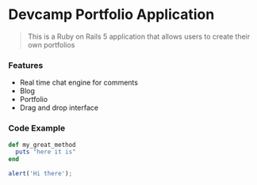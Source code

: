 # Devcamp Portfolio Application

> This is a Ruby on Rails 5 application that allows users to create their own portfolios

### Features

- Real time chat engine for comments
- Blog
- Portfolio
- Drag and drop interface

### Code Example

```ruby
def my_great_method
  puts "here it is"
end
```

```javascript
alert('Hi there');
```